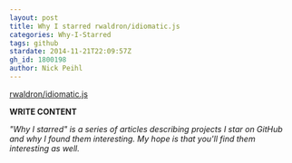 ```yaml
---
layout: post
title: Why I starred rwaldron/idiomatic.js
categories: Why-I-Starred
tags: github
stardate: 2014-11-21T22:09:57Z
gh_id: 1800198
author: Nick Peihl
---
```


[rwaldron/idiomatic.js](star.repo.html_url)

**WRITE CONTENT**

*"Why I starred" is a series of articles describing projects I star on GitHub and why I found them interesting. My hope is that you'll find them interesting as well.*

